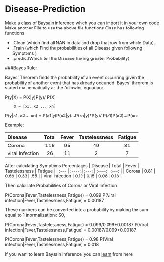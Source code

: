 # Disease-Prediction
  Make a class of Baysain inference which you can import it in your own code
  Make another File to use the above file functions
 Class has following functions
 *  .Clean (which find all NAN in data and drop that row from whole Data).
 *  .Train (which Find the probabilities of all Disease given following Symptoms )
 *  .predict(Which tell the Disease having greater Probability)


###Bayes Rule:


Bayes’ Theorem finds the probability of an event occurring given the probability of another event that has already occurred. Bayes’ theorem is stated mathematically as the following equation:


  P(y|X) = P(X|y)P(y)/
              P(X)
              
              
              
              
        X = [x1, x2 ... xn]
  
  
  P(y|x1, x2 ... xn) = P(x1|y)P(x2|y)...P(xn|y)*P(y)/
                               P(x1)P(x2)...P(xn)
  
  
  
Example:          
  
  
| Disease | Total | Fever | Tastelessness | Fatigue |
| :--- | :----: | :---: | :----: | :---: |
| Corona | 116 | 95 | 49 | 81 |
| viral Infection | 26 | 11 | 2 | 7 |

After calculating Symptoms Percentages
| Disease | Total | Fever | Tastelessness | Fatigue |
| :--- | :----: | :---: | :----: | :---: |
| Corona | 0.81 | 0.66 | 0.33 | .55 |
| viral Infection | 0.19 | 0.15 | 0.08 | 0.13 |



Then calculate Probabilities of Corona or Viral Infection


P(Corona|Fever,Tastelessness,Fatigue) = 0.099
P(Viral infection|Fever,Tastelessness,Fatigue) = 0.00187



These numbers can be converted into a probability by making the sum equal to 1 (normalization):
S0, 



P(Corona|Fever,Tastelessness,Fatigue) = 0.099/0.099+0.00187
P(Viral infection|Fever,Tastelessness,Fatigue) = 0.00187/0.099+0.00187



P(Corona|Fever,Tastelessness,Fatigue) = 0.98
P(Viral infection|Fever,Tastelessness,Fatigue) = 0.018






 If you want to learn Baysain inference, you can [learn](https://www.geeksforgeeks.org/naive-bayes-classifiers/#:~:text=Naive%20Bayes%20classifiers%20are%20a,is%20independent%20of%20each%20other.) from here
